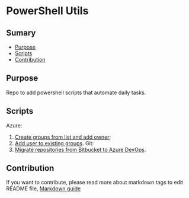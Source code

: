 # PowerShell Utils

## Sumary
* [Purpose](#purpose)
* [Scripts](#scripts)
* [Contribution](#Contribution)

## Purpose
Repo to add powershell scripts that automate daily tasks.

## Scripts
Azure:
1. [Create groups from list and add owner](https://github.com/renanlq/powershell-utils/blob/master/azure/azuread-group-new.ps1);
2. [Add user to existing groups](https://github.com/renanlq/powershell-utils/blob/master/azure/azuread-group-add-members.ps1).
Git:
1. [Migrate repositories from Bitbucket to Azure DevOps](https://github.com/renanlq/powershell-utils/blob/master/git/bitbucket-azuredevops.ps1).

## Contribution
If you want to contribute, please read more about markdown tags to edit README file, [Markdown guide](https://docs.microsoft.com/en-us/vsts/project/wiki/markdown-guidance?view=vsts)
